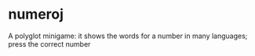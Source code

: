 numeroj
=======

A polyglot minigame: it shows the words for a number in many languages; press the correct number

